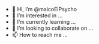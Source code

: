 - 👋 Hi, I’m @maicoElPsycho
- 👀 I’m interested in ...
- 🌱 I’m currently learning ...
- 💞️ I’m looking to collaborate on ...
- 📫 How to reach me ...

<!---
maicoElPsycho/maicoElPsycho is a ✨ special ✨ repository because its `README.md` (this file) appears on your GitHub profile.
You can click the Preview link to take a look at your changes.
--->
